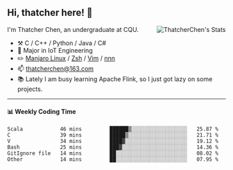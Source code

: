 ## Hi, thatcher here! :wave:

<img align="right" src="https://github-readme-stats.vercel.app/api?username=thatcherchen&title_color=333&text_color=777" alt="ThatcherChen's Stats" >

I'm Thatcher Chen, an undergraduate at CQU.

- :hammer_and_pick:  C / C++ / Python / Java / C# 
- :seedling:  Major in IoT Engineering
- :pencil2: [Manjaro Linux](https://github.com/manjaro) / [Zsh](https://github.com/zsh-users/zsh) / [Vim](https://github.com/vim/vim) / [nnn](https://github.com/jarun/nnn)
- :mailbox: thatcherchen@163.com
- :books: Lately I am busy learning Apache Flink, so I just got lazy on some projects.

---

#### :bar_chart: Weekly Coding Time

<!--START_SECTION:waka-->

```text
Scala            46 mins         ██████▒░░░░░░░░░░░░░░░░░░   25.87 %
C                39 mins         █████▒░░░░░░░░░░░░░░░░░░░   21.71 %
V                34 mins         ████▓░░░░░░░░░░░░░░░░░░░░   19.12 %
Bash             25 mins         ███▓░░░░░░░░░░░░░░░░░░░░░   14.36 %
GitIgnore file   14 mins         ██░░░░░░░░░░░░░░░░░░░░░░░   08.02 %
Other            14 mins         ██░░░░░░░░░░░░░░░░░░░░░░░   07.95 %
```

<!--END_SECTION:waka-->
